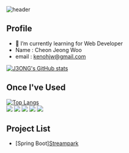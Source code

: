 ![header](https://capsule-render.vercel.app/api?type=waving&color=auto&height=300&section=header&text=J3ONG%27s%20Repository&fontSize=45)

<!--
**J3ONG/J3ONG** is a ✨ _special_ ✨ repository because its `README.md` (this file) appears on your GitHub profile.

Here are some ideas to get you started:

- 🔭 I’m currently working on ...
- 🌱 I’m currently learning ...
- 👯 I’m looking to collaborate on ...
- 🤔 I’m looking for help with ...
- 💬 Ask me about ...
- 📫 How to reach me: ...
- 😄 Pronouns: ...
- ⚡ Fun fact: ...
-->

## Profile
- 🌱 I’m currently learning for Web Developer
- Name : Cheon Jeong Woo
- email : kenohjw@gmail.com



[![J3ONG's GitHub stats](https://github-readme-stats.vercel.app/api?username=J3ONG)](https://github.com/J3ONG/github-readme-stats)






## Once I've Used 
[![Top Langs](https://github-readme-stats.vercel.app/api/top-langs/?username=J3ONG)](https://github.com/J3ONG/github-readme-stats) 
<br>
<img src="https://img.shields.io/badge/Spring%20Boot-6DB33F?style=flat-square&logo=springboot&logoColor=white"/>
<img src="https://img.shields.io/badge/Visual%20Studio%20Code-007ACC?style=flat-square&logo=visualstudiocode&logoColor=white">
<img src="https://img.shields.io/badge/Eclipse%20IDE-2C2255?style=flat-square&logo=eclipseide&logoColor=white"/>
<img src="https://img.shields.io/badge/Notion-000000?style=flat-square&logo=notion&logoColor=white">
<img src="https://img.shields.io/badge/Github-181717?style=flat-square&logo=github&logoColor=white">


## Project List
- [Spring Boot]<a href="https://github.com/J3ONG/Portfolio1">Streampark</a>

